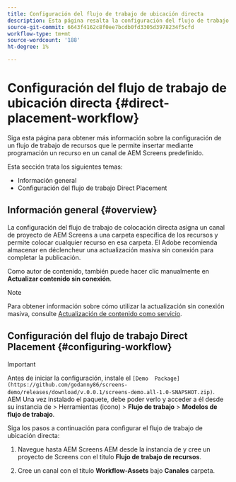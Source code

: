 ```yaml
---
title: Configuración del flujo de trabajo de ubicación directa
description: Esta página resalta la configuración del flujo de trabajo de colocación directa.
source-git-commit: 6643f4162c8f0ee7bcdb0fd3305d3978234f5cfd
workflow-type: tm+mt
source-wordcount: '188'
ht-degree: 1%

---
```



# Configuración del flujo de trabajo de ubicación directa {#direct-placement-workflow}

Siga esta página para obtener más información sobre la configuración de un flujo de trabajo de recursos que le permite insertar mediante programación un recurso en un canal de AEM Screens predefinido.

Esta sección trata los siguientes temas:

* Información general
* Configuración del flujo de trabajo Direct Placement

## Información general {#overview}

La configuración del flujo de trabajo de colocación directa asigna un canal de proyecto de AEM Screens a una carpeta específica de los recursos y permite colocar cualquier recurso en esa carpeta. El Adobe recomienda almacenar en déclencheur una actualización masiva sin conexión para completar la publicación.

Como autor de contenido, también puede hacer clic manualmente en **Actualizar contenido sin conexión**.

>[!NOTE]
>
>Para obtener información sobre cómo utilizar la actualización sin conexión masiva, consulte [Actualización de contenido como servicio](/help/user-guide/content-update-as-a-service.md).

## Configuración del flujo de trabajo Direct Placement {#configuring-workflow}

>[!IMPORTANT]
>
>Antes de iniciar la configuración, instale el `[Demo  Package](https://github.com/godanny86/screens-demo/releases/download/v.0.0.1/screens-demo.all-1.0-SNAPSHOT.zip)`. AEM Una vez instalado el paquete, debe poder verlo y acceder a él desde su instancia de > Herramientas (icono) > **Flujo de trabajo** > **Modelos de flujo de trabajo**.

Siga los pasos a continuación para configurar el flujo de trabajo de ubicación directa:

1. Navegue hasta AEM Screens AEM desde la instancia de y cree un proyecto de Screens con el título **Flujo de trabajo de recursos**.

1. Cree un canal con el título **Workflow-Assets** bajo **Canales** carpeta.

